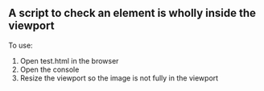 ## A script to check an element is wholly inside the viewport

To use:
1. Open test.html in the browser
2. Open the console
3. Resize the viewport so the image is not fully in the viewport